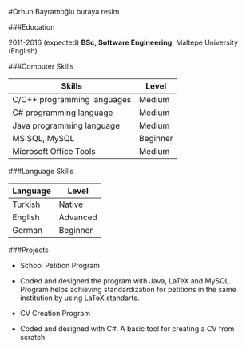 #Orhun Bayramoğlu
buraya resim

###Education

2011-2016 (expected)
	**BSc, Software Engineering**; Maltepe University (English)
		

###Computer Skills

| Skills                                 | Level         |
| -------------------------------------- |---------------|
| C/C++ programming languages            | Medium        |
| C# programming language                | Medium        |
| Java programming language              | Medium	 |
| MS SQL, MySQL				 | Beginner	 |
| Microsoft Office Tools		 | Medium	 |

###Language Skills

| Language   | Level    |
|----------- |----------|
| Turkish    | Native   |
| English    | Advanced |
| German     | Beginner |

###Projects

* School Petition Program
 * Coded and designed the program with Java, LaTeX and MySQL. Program helps achieving standardization for petitions in the same institution by using LaTeX standarts.
 
* CV Creation Program
 * Coded and designed with C#. A basic tool for creating a CV from scratch.
